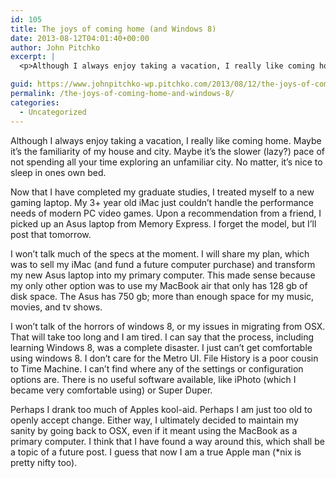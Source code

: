 ```yaml
---
id: 105
title: The joys of coming home (and Windows 8)
date: 2013-08-12T04:01:40+00:00
author: John Pitchko
excerpt: |
  <p>Although I always enjoy taking a vacation, I really like coming home. Maybe it’s the familiarity of my house and city. Maybe it’s the slower (lazy?) pace of not spending all your time exploring an unfamiliar city. No matter, it’s nice to sleep in ones own bed.</p>

guid: https://www.johnpitchko-wp.pitchko.com/2013/08/12/the-joys-of-coming-home-and-windows-8/
permalink: /the-joys-of-coming-home-and-windows-8/
categories:
  - Uncategorized
---
```

<p>Although I always enjoy taking a vacation, I really like coming home. Maybe it’s the familiarity of my house and city. Maybe it’s the slower (lazy?) pace of not spending all your time exploring an unfamiliar city. No matter, it’s nice to sleep in ones own bed.</p>

<p>Now that I have completed my graduate studies, I treated myself to a new gaming laptop. My  3+ year old iMac just couldn’t handle the performance needs of modern PC video games. Upon a recommendation from a friend, I picked up an Asus laptop from Memory Express. I forget the model, but I’ll post that tomorrow.</p>

<p>I won’t talk much of the specs at the moment. I will share my plan, which was to sell my iMac (and fund a future computer purchase) and transform my new Asus laptop into my primary computer. This made sense because my only other option was to use my MacBook air that only has 128 gb of disk space. The Asus has 750 gb; more than enough space for my music, movies, and tv shows.</p>

<p>I won’t talk of the horrors of windows 8, or my issues in migrating from OSX. That will take too long and I am tired. I can say that the process, including learning Windows 8, was a complete disaster. I just can’t get comfortable using windows 8. I don’t care for the Metro UI. File History is a poor cousin to Time Machine. I can’t find where any of the settings or configuration options are. There is no useful software available, like iPhoto (which I became very comfortable using) or Super Duper.</p>

<p>Perhaps I drank too much of Apples kool-aid. Perhaps I am just too old to openly accept change. Either way, I ultimately decided to maintain my sanity by going back to OSX, even if it meant using the MacBook as a primary computer. I think that I have found a way around this, which shall be a topic of a future post. I guess that now I am a true Apple man (*nix is pretty nifty too).</p>
